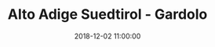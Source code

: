 ---
title: Alto Adige Suedtirol - Gardolo
date: 2018-12-02 11:00:00
squadra-a: Bc Gardolo
punteggio-a: 
squadra-b: Alto Adige Suedtirol
punteggio-b: 
partite/squadra: esordienti-18-19
luogo: SC. MEDIA ADA NEGRI
categoria: esordienti
---